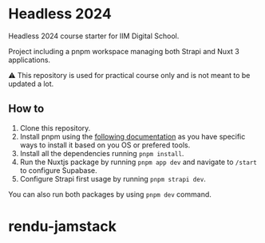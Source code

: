 # Headless 2024

Headless 2024 course starter for IIM Digital School.

Project including a pnpm workspace managing both Strapi and Nuxt 3 applications.

⚠️ This repository is used for practical course only and is not meant to be updated a lot.

## How to

1. Clone this repository.
2. Install pnpm using the [following documentation](https://pnpm.io/installation) as you have specific ways to install it based on you OS or prefered tools.
3. Install all the dependencies running `pnpm install`.
4. Run the Nuxtjs package by running `pnpm app dev` and navigate to `/start` to configure Supabase. 
5. Configure Strapi first usage by running `pnpm strapi dev`.

You can also run both packages by using `pnpm dev` command.
# rendu-jamstack

